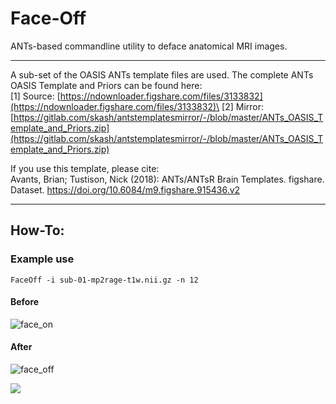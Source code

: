 # Face-Off 

ANTs-based commandline utility to deface anatomical MRI images.
***
A sub-set of the OASIS ANTs template files are used. The complete ANTs OASIS Template and Priors can be found here:\
[1] Source: [https://ndownloader.figshare.com/files/3133832](https://ndownloader.figshare.com/files/3133832)\
[2] Mirror: [https://gitlab.com/skash/antstemplatesmirror/-/blob/master/ANTs_OASIS_Template_and_Priors.zip](https://gitlab.com/skash/antstemplatesmirror/-/blob/master/ANTs_OASIS_Template_and_Priors.zip)

If you use this template, please cite:\
Avants, Brian; Tustison, Nick (2018): ANTs/ANTsR Brain Templates. figshare. Dataset. https://doi.org/10.6084/m9.figshare.915436.v2

***

## How-To: 

### Example use

`FaceOff -i sub-01-mp2rage-t1w.nii.gz -n 12`

#### Before
![face_on](https://gitlab.com/skash/images-and-gifs/-/raw/master/face-off/0_face_on.png)

#### After
![face_off](https://gitlab.com/skash/images-and-gifs/-/raw/master/face-off/1_face_off.png)

![](https://gitlab.com/skash/images-and-gifs/-/raw/master/face-off/faceoff.gif)
